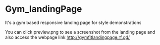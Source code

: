# Gym_landingPage
It's a gym based responsive landing page for style demonstrations

You can click preview.png to see a screenshot from the landing page and also access the webpage link http://gymfitlandingpage.rf.gd/
